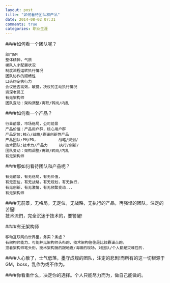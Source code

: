 ```yaml
---
layout: post
title: "如何看待团队和产品"
date: 2014-08-02 07:31
comments: true
categories: 职业生涯
---
```


####如何看一个团队呢？

<!--more-->
    部门GM
    整体精神，气质
    梯队人才配置状况
    制度流程运转执行情况
    团队协作的顺畅性
    口头约定执行力
    会议是否高效，敏捷，决议的主动执行情况
    资深老员工
    有无架构师
    团队变动：架构调整/离职/转岗/内乱
    
####如何看一个产品？

    行业前景，市场格局，公司前景
    产品价值：产品用户群，核心用户群
    产品定位:核心/战略/靠谱创新性产品
    产品团队:PM/PD，         战略/规划/
    技术团队:技术力/产品力     执行/创新/   
    团队变动：架构调整/离职/转岗/内乱
    有无架构师        

####那如何看待团队和产品呢？   
    
    有无前景，有无格局，有无价值，
    有无定位，有无战略，有无规划，有无执行，
    有无创新，有无激情，有无频繁变动...
    有无架构师
    
####无前景，无格局，无定位，无战略，无执行的产品，再强悍的团队，注定的苦逼!    
    技术流們，完全沉迷于技术的，要警醒! 

####有无架构师
    
    移动互联网的世界里，务实？务虚？   
    有架构师能力，可能并无架构师头衔的，技术架构往往是比较靠谱点的。
    顶着架构师笔头衔，技术架构搞的跟地震/海啸的现场，对团队/个人都是灾难性的.
    
####人心散了，士气低落，墨守成规的团队，注定的悲剧!而所有的这一切根源于GM，boss，乱作为或不作为。

####你看重什么，决定你的选择。个人只能尽力而为，做自己能做的。